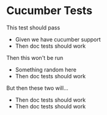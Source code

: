 # Cucumber Tests
 
This test should pass

 * Given we have cucumber support
 * Then doc tests should work 
 
Then this won't be run

 * Something random here
 * Then doc tests should work

But then these two will...

 * Then doc tests should work
 * Then doc tests should work